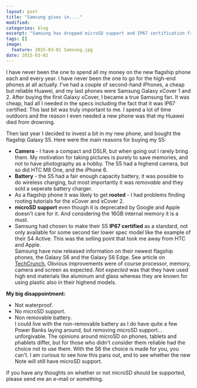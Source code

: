 ```yaml
---
layout: post
title: "Samsung gives in...."
modified:
categories: blog
excerpt: "Samsung has dropped microSD support and IP67 certification from their new flagship phone"
tags: []
image:
  feature: 2015-03-01 Samsung.jpg
date: 2015-03-02
---
```


I have never been the one to spend all my money on the new flagship phone each and every year. I have never been the one to go for the high-end phones at all actually. I've had a couple of second-hand iPhones, a cheap but reliable Huawei, and my last phones were Samsung Galaxy xCover 1 and 2. After buying the first Galaxy xCover, I became a true Samsung fan. It was cheap, had all I needed in the specs including the fact that it was IP67 certified. This last bit was truly important to me. I spend a lot of time outdoors and the reason I even needed a new phone was that my Huawei died from drowning.  

Then last year I decided to invest a bit in my new phone, and bought the flagship Galaxy S5. Here were the main reasons for buying my S5:  
- **Camera** - I have a compact and DSLR, but when going out I rarely bring them. My motivation for taking pictures is purely to save memories, and not to have photography as a hobby. The S5 had a highend camera, but so did HTC M8 One, and the iPhone 6.  
-  **Battery** - the S5 had a fair enough capacity battery, it was possible to do wireless charging, but most importantly it was *removable* and they sold a seperate battery charger.  
-  As a flagship phone it was likely to get **rooted** - I had problems finding rooting tutorials for the xCover and xCover 2.  
- **microSD support** even though it is deprecated by Google and Apple doesn't care for it. And considering the 16GB internal memory it is a must.  
- Samsung had chosen to make their S5 **IP67 certified** as a standard, not only available for some second tier lower spec model like the example of their S4 Active. This was the selling point that took me away from HTC and Apple.  
Samsung have now released information on their newest flagship phones, the Galaxy S6 and the Galaxy S6 Edge. See article on [TechCrunch.](http://techcrunch.com/2015/03/01/samsung-galaxy-s6-s6-edge-hands-on/) Obvious improvements were of course processor, memory, camera and screen as expected. *Not expected* was that they have used high end materials like aluminum and glass whereas they are known for using plastic also in their highend models.  

**My big disappointment:**  
- Not waterproof.  
- No microSD support.  
- Non removable battery.  
I could live with the non-removable battery as I do have quite a few Power Banks laying around, but removing microSD support... unforgivable. The opinions around microSD on phones, tablets and phablets differ, but for those who didn't consider them reliable had the choice not to use them. With the S6 the choice is made for you, you can't. I am curious to see how this pans out, and to see whether the new Note will still have microSD support.

If you have any thoughts on whether or not microSD should be supported, please send me an e-mail or something.

